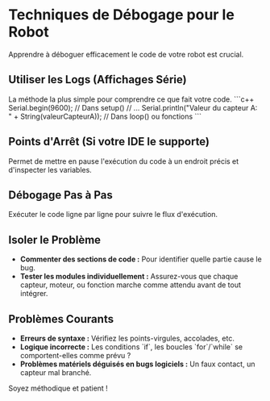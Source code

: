 
# Techniques de Débogage pour le Robot

Apprendre à déboguer efficacement le code de votre robot est crucial.

## Utiliser les Logs (Affichages Série)
La méthode la plus simple pour comprendre ce que fait votre code.
\`\`\`c++
Serial.begin(9600); // Dans setup()
// ...
Serial.println("Valeur du capteur A: " + String(valeurCapteurA)); // Dans loop() ou fonctions
\`\`\`

## Points d'Arrêt (Si votre IDE le supporte)
Permet de mettre en pause l'exécution du code à un endroit précis et d'inspecter les variables.

## Débogage Pas à Pas
Exécuter le code ligne par ligne pour suivre le flux d'exécution.

## Isoler le Problème
- **Commenter des sections de code :** Pour identifier quelle partie cause le bug.
- **Tester les modules individuellement :** Assurez-vous que chaque capteur, moteur, ou fonction marche comme attendu avant de tout intégrer.

## Problèmes Courants
- **Erreurs de syntaxe :** Vérifiez les points-virgules, accolades, etc.
- **Logique incorrecte :** Les conditions \`if\`, les boucles \`for\`/\`while\` se comportent-elles comme prévu ?
- **Problèmes matériels déguisés en bugs logiciels :** Un faux contact, un capteur mal branché.

Soyez méthodique et patient !
              